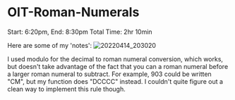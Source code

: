 # OIT-Roman-Numerals
Start: 6:20pm, End: 8:30pm
Total Time: 2hr 10min

Here are some of my 'notes':
![20220414_203020](https://user-images.githubusercontent.com/67014976/163509134-869abea8-aeff-46ff-be84-7f4747f84d93.jpg)

I used modulo for the decimal to roman numeral conversion, which works, but doesn't take advantage of the fact that you can a roman numeral before a larger roman numeral to subtract. For example, 903 could be written "CM", but my function does "DCCCC" instead. I couldn't quite figure out a clean way to implement this rule though.
